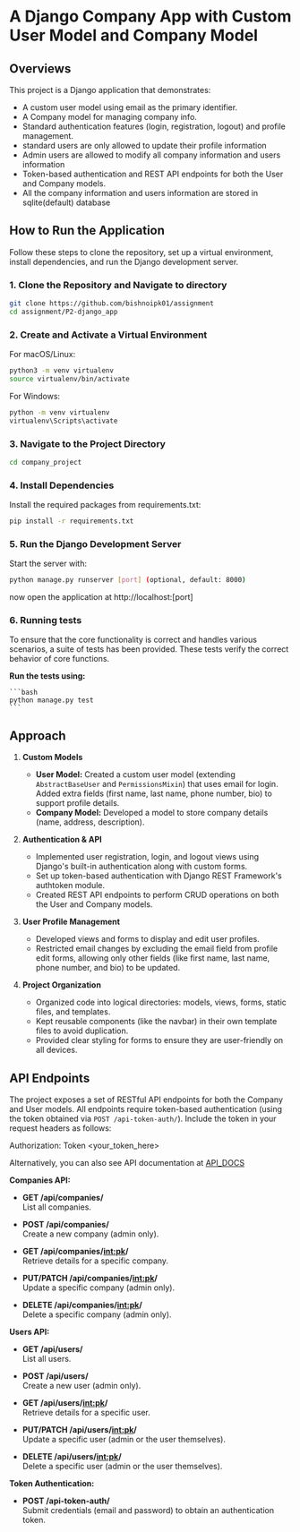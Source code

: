 # A Django Company App with Custom User Model and Company Model

## Overviews

This project is a Django application that demonstrates:

- A custom user model using email as the primary identifier.
- A Company model for managing company info.
- Standard authentication features (login, registration, logout) and profile management.
- standard users are only allowed to update their profile information
- Admin users are allowed to modify all company information and users information
- Token-based authentication and REST API endpoints for both the User and Company models.
- All the company information and users information are stored in sqlite(default) database


## How to Run the Application

Follow these steps to clone the repository, set up a virtual environment, install dependencies, and run the Django development server.

### 1. Clone the Repository and Navigate to directory

```bash
git clone https://github.com/bishnoipk01/assignment
cd assignment/P2-django_app
```

### 2. Create and Activate a Virtual Environment

For macOS/Linux:

```bash
python3 -m venv virtualenv
source virtualenv/bin/activate
```

For Windows:
```bash
python -m venv virtualenv
virtualenv\Scripts\activate
```

### 3. Navigate to the Project Directory

```bash
cd company_project
```

### 4. Install Dependencies

Install the required packages from requirements.txt:
```bash
pip install -r requirements.txt
```

### 5. Run the Django Development Server

Start the server with:
```bash
python manage.py runserver [port] (optional, default: 8000)
```

now open the application at http://localhost:[port]

### 6. Running tests

 To ensure that the core functionality is correct and handles various scenarios, a suite of tests has been provided. These tests verify the correct behavior of core functions.

 **Run the tests using:**

    ```bash
    python manage.py test
    ```



## Approach

1. **Custom Models**  
   - **User Model:** Created a custom user model (extending `AbstractBaseUser` and `PermissionsMixin`) that uses email for login. Added extra fields (first name, last name, phone number, bio) to support profile details.
   - **Company Model:** Developed a model to store company details (name, address, description).

2. **Authentication & API**  
   - Implemented user registration, login, and logout views using Django's built-in authentication along with custom forms.
   - Set up token-based authentication with Django REST Framework's authtoken module.
   - Created REST API endpoints to perform CRUD operations on both the User and Company models.


3. **User Profile Management**  
   - Developed views and forms to display and edit user profiles.
   - Restricted email changes by excluding the email field from profile edit forms, allowing only other fields (like first name, last name, phone number, and bio) to be updated.

4. **Project Organization**  
   - Organized code into logical directories: models, views, forms, static files, and templates.
   - Kept reusable components (like the navbar) in their own template files to avoid duplication.
   - Provided clear styling for forms to ensure they are user-friendly on all devices.


 ## API Endpoints

The project exposes a set of RESTful API endpoints for both the Company and User models. All endpoints require token-based authentication (using the token obtained via `POST /api-token-auth/`). Include the token in your request headers as follows:

Authorization: Token <your_token_here>

Alternatively, you can also see API documentation at [API_DOCS](https://documenter.getpostman.com/view/18134011/2sAYX9kfH8)

**Companies API:**

- **GET /api/companies/**  
  List all companies.

- **POST /api/companies/**  
  Create a new company (admin only).

- **GET /api/companies/<int:pk>/**  
  Retrieve details for a specific company.

- **PUT/PATCH /api/companies/<int:pk>/**  
  Update a specific company (admin only).

- **DELETE /api/companies/<int:pk>/**  
  Delete a specific company (admin only).

**Users API:**

- **GET /api/users/**  
  List all users.

- **POST /api/users/**  
  Create a new user (admin only).

- **GET /api/users/<int:pk>/**  
  Retrieve details for a specific user.

- **PUT/PATCH /api/users/<int:pk>/**  
  Update a specific user (admin or the user themselves).

- **DELETE /api/users/<int:pk>/**  
  Delete a specific user (admin or the user themselves).

**Token Authentication:**

- **POST /api-token-auth/**  
  Submit credentials (email and password) to obtain an authentication token.


